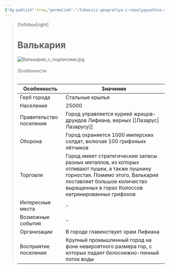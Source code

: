 ```yaml
---
{"dg-publish":true,"permalink":"/lokaczii-geografiya-i-naselyayushhie-sushhestva/neveles/imperiya-gron/goroda/valkariya/","dgPassFrontmatter":true}
---
```



> [!infobox|right]
> # Валькария
> ![Валькария_с_подписями.jpg](/img/user/%D0%98%D0%B7%D0%BE%D0%B1%D1%80%D0%B0%D0%B6%D0%B5%D0%BD%D0%B8%D1%8F/%D0%92%D0%B0%D0%BB%D1%8C%D0%BA%D0%B0%D1%80%D0%B8%D1%8F_%D1%81_%D0%BF%D0%BE%D0%B4%D0%BF%D0%B8%D1%81%D1%8F%D0%BC%D0%B8.jpg)
> ###### Особенности
> | Особенность | Значение |
> | ---- | ---- |
> | Герб города |Стальные крылья|
> | Население | 25000|
> | Правительство поселения | Город управляется курией жрецов-друидов Лифиана, верных [[Лазарус\|Лазарусу]] |
> | Оборона |Город охраняется 1000 имперских солдат, включая 100 грифоньих лётчиков|
> | Торговля |Город имеет стратегические запасы разных металлов, из которых отливают пушки, а также пушнину горностая. Помимо этого, Валькария поставляет большое количество выращенных в горах Колоссов натренированных грифонов |
> | Интересные места |-|
> | Возможные события | -|
> | Организации |В городе главенствует храм Лифиана|
> | Восприятие поселения |Крупный промышленный город на фоне невероятного размера гор, с которых падает белоснежно-пенный поток воды|